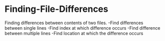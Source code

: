 # Finding-File-Differences
Finding differences between contents of two files.
-Find differences between single lines
-Find index at which difference occurs
-Find difference between multiple lines
-Find location at which the difference occurs
